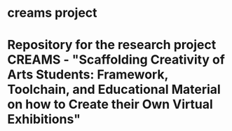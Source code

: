 # creams project
# Repository for the research project CREAMS - "Scaffolding Creativity of Arts Students: Framework, Toolchain, and Educational Material on how to Create their Own Virtual Exhibitions"
